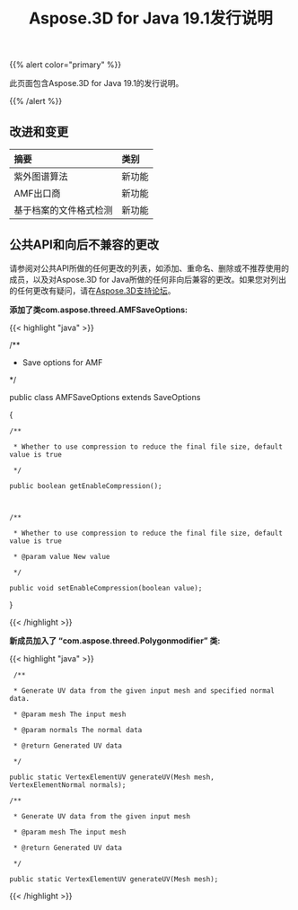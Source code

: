 ﻿---
title: Aspose.3D for Java 19.1发行说明
type: docs
weight: 120
url: /zh/java/aspose-3d-for-java-19-1-release-notes/
---
{{% alert color="primary" %}} 

此页面包含Aspose.3D for Java 19.1的发行说明。

{{% /alert %}} 
## **改进和变更**

|**摘要**|**类别**|
|:- |:- |
|紫外图谱算法|新功能|
|AMF出口商|新功能|
|基于档案的文件格式检测|新功能|

## **公共API和向后不兼容的更改**
请参阅对公共API所做的任何更改的列表，如添加、重命名、删除或不推荐使用的成员，以及对Aspose.3D for Java所做的任何非向后兼容的更改。如果您对列出的任何更改有疑问，请在[Aspose.3D支持论坛](https://forum.aspose.com/c/3d)。

**添加了类com.aspose.threed.AMFSaveOptions:**

{{< highlight "java" >}}

 /**

 * Save options for AMF

 */

public class AMFSaveOptions extends SaveOptions

{ 



    /**

     * Whether to use compression to reduce the final file size, default value is true

     */

    public boolean getEnableCompression();



    /**

     * Whether to use compression to reduce the final file size, default value is true

     * @param value New value

     */

    public void setEnableCompression(boolean value);

}

{{< /highlight >}}

**新成员加入了 “com.aspose.threed.Polygonmodifier” 类:**

{{< highlight "java" >}}

     /**

     * Generate UV data from the given input mesh and specified normal data.

     * @param mesh The input mesh

     * @param normals The normal data

     * @return Generated UV data

     */

    public static VertexElementUV generateUV(Mesh mesh, VertexElementNormal normals);

    /**

     * Generate UV data from the given input mesh

     * @param mesh The input mesh

     * @return Generated UV data

     */

    public static VertexElementUV generateUV(Mesh mesh);

{{< /highlight >}}




